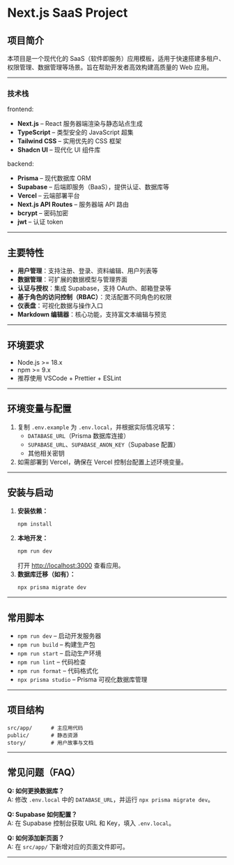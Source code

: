 # Next.js SaaS Project

## 项目简介

本项目是一个现代化的 SaaS（软件即服务）应用模板，适用于快速搭建多租户、权限管理、数据管理等场景。旨在帮助开发者高效构建高质量的 Web 应用。

---

### 技术栈
frontend:
- **Next.js**  – React 服务器端渲染与静态站点生成
- **TypeScript**  – 类型安全的 JavaScript 超集
- **Tailwind CSS**  – 实用优先的 CSS 框架
- **Shadcn UI**  – 现代化 UI 组件库

backend:
- **Prisma**  – 现代数据库 ORM
- **Supabase**  – 后端即服务（BaaS），提供认证、数据库等
- **Vercel**  – 云端部署平台
- **Next.js API Routes**  – 服务器端 API 路由
- **bcrypt**  – 密码加密
- **jwt**  – 认证 token

---

## 主要特性

- **用户管理**：支持注册、登录、资料编辑、用户列表等
- **数据管理**：可扩展的数据模型与管理界面
- **认证与授权**：集成 Supabase，支持 OAuth、邮箱登录等
- **基于角色的访问控制（RBAC）**：灵活配置不同角色的权限
- **仪表盘**：可视化数据与操作入口
- **Markdown 编辑器**：核心功能，支持富文本编辑与预览

---

## 环境要求

- Node.js >= 18.x
- npm >= 9.x
- 推荐使用 VSCode + Prettier + ESLint

---

## 环境变量与配置

1. 复制 `.env.example` 为 `.env.local`，并根据实际情况填写：
   - `DATABASE_URL`（Prisma 数据库连接）
   - `SUPABASE_URL`、`SUPABASE_ANON_KEY`（Supabase 配置）
   - 其他相关密钥
2. 如需部署到 Vercel，确保在 Vercel 控制台配置上述环境变量。

---

## 安装与启动

1. **安装依赖：**
   ```bash
   npm install
   ```
2. **本地开发：**
   ```bash
   npm run dev
   ```
   打开 [http://localhost:3000](http://localhost:3000) 查看应用。
3. **数据库迁移（如有）：**
   ```bash
   npx prisma migrate dev
   ```

---

## 常用脚本

- `npm run dev` – 启动开发服务器
- `npm run build` – 构建生产包
- `npm run start` – 启动生产环境
- `npm run lint` – 代码检查
- `npm run format` – 代码格式化
- `npx prisma studio` – Prisma 可视化数据库管理

---

## 项目结构

```text
src/app/      # 主应用代码
public/       # 静态资源
story/        # 用户故事与文档
```

---

## 常见问题（FAQ）

**Q: 如何更换数据库？**  
A: 修改 `.env.local` 中的 `DATABASE_URL`，并运行 `npx prisma migrate dev`。

**Q: Supabase 如何配置？**  
A: 在 Supabase 控制台获取 URL 和 Key，填入 `.env.local`。

**Q: 如何添加新页面？**  
A: 在 `src/app/` 下新增对应的页面文件即可。

---
